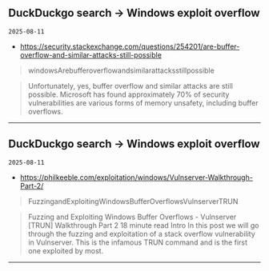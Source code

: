 ## DuckDuckgo search -> Windows exploit overflow
`2025-08-11`

* https://security.stackexchange.com/questions/254201/are-buffer-overflow-and-similar-attacks-still-possible

<blockquote>
 windowsArebufferoverflowandsimilarattacksstillpossible
</blockquote>
<blockquote>
Unfortunately, yes, buffer overflow and similar attacks are still possible. Microsoft has found approximately 70% of security vulnerabilities are various forms of memory unsafety, including buffer overflows.
</blockquote>

---

## DuckDuckgo search -> Windows exploit overflow
`2025-08-11`

* https://philkeeble.com/exploitation/windows/Vulnserver-Walkthrough-Part-2/

<blockquote>
 FuzzingandExploitingWindowsBufferOverflowsVulnserverTRUN
</blockquote>
<blockquote>
Fuzzing and Exploiting Windows Buffer Overflows - Vulnserver [TRUN] Walkthrough Part 2 18 minute read Intro In this post we will go through the fuzzing and exploitation of a stack overflow vulnerability in Vulnserver. This is the infamous TRUN command and is the first one exploited by most.
</blockquote>

---

